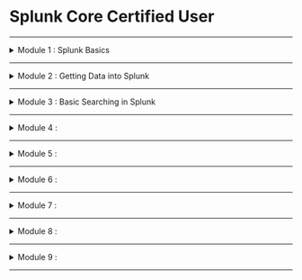 # Splunk Core Certified User


---
<details>
  <summary> Module 1 : Splunk Basics </summary>

- What is Splunk?
- Basic Splunk Components
    - Processing Components
        - Forwarders, Indexers, Search Heads
    - Management Components 
        - Deployment server
        - Indexer Cluser Manager
        - Search head cluster deployer
        - License Manager
        - Monitoring Console

- Splunk Components
    - Splunk Forwarders
        - Universal forwarders ( for prods)
            - Separate executable with reduced functionality
            - Main function is to collect and send data
        - Heavy forwarders
            - Configure from full Splunk enterprise installation.
            - Can parse and filter data before forwarding.

    - Splunk Indexers (Search Peer)
        - It is a splunk enterprise instance that processes and writes data into repositories as events
        - Indexers can do processing
            - Transform raw data into events (parsing)
            - NOTE: Heavy forwarders can also parse data as well.
            - Assign metada - source, sourcetype (json, csv, etc), host (host machine that is actually sending the data to the Splunk)
            - Identify or create timestamps
            - After all the processing is done, indexers will write data to data repositories known as indexes in disk.
            - Default indexes
                - Main
                - _internal - Splunk own logs
            - Repositories containing files with index data are called buckets.
            - Example index structure

            ```
            Repositories
            Home Path
                Hot Bucket - data is actively ingested into hot bucket. Write only happen in Hot Bucket.
                Warm Bucket
            Cold Path
                Cold Bucket - Retention. If reach over the retention period, data will be frozen. 
            Thawed Path
                Frozen to thawed buckets
            ```
        - Indexer Cluster
            - Group indexers together to provide data replication
            - Cluster Manager coordinates replication activities and manages the Cluster
    - **Exam Tips**
        - Splunk components that transforms raw data into events.
            - Indexers
            - Heavy forwarders
        - Splunk components that saves data into disk
            - ONLY indexers can write to Hot Bucket disk
        - Licensing meter runs during indexing

 - Search Head
    - Allow users to write search queries (SPL) to search the indexed data
    - Distributes search requests to the indexers and merges the result back to the user
    - Extract fields and create other knowledge objects such as 
        - Reports
        - Alerts
        - Visualizations
        - Dashboards
    
    - Search Head Cluster
        - Group search heads with identical configuration
        - Search requests from users are balanced across Search Head (SH) group - load balancing
        - Managed by a Cluster Captain
            - Coordinates job scheduling among SH members
            - Coordinates replication activities
        - Cluster Deployer
            - This is a management component that distributes apps and other configurations to Cluster members
            - Distributes content, configuration, apps to other groups of Splunk instances (deployment clients)
            - Distributed content is known as deployment apps
            - Used mostly distribute apps to Splunk Forwarders
    - **Exam Tips**
        - Splunk component that let users write SPL queries ==> Search Head

- Forwarder Management
    - Deployment server GUI accessible within Splunk Web
    - Provides a way to configure deployment server and monitor updates
- License Manager
    - Hosts licenses and assigns license volumne to other Splunk Components (License peers) in a distributed deployment
    - License meter runs during indexing
    - License Types:
        - Volumne based
        - Infrastructure based
        - Access to Splunk features
- Monitoring Console
    - Used to view topology and performance information about your Splunk deployment
    - Monitor dashboards, use data from Splunk internal logs

- Splunk Web User Interface 
    - Access Splunk Web UI using a browser
    - Default Splunk Enterprise port is 8000
    - Local Machine : http://localhost:8000
    - Remote Instance (VM) : http://<instanceIP address>:8000
    - Provides access to Splunk features
        - Available features depend on role of user
        - Three main out of the box roles
            - User
            - Power
            - Admin 
    - Includes apps to extend functionality
        - Default App examples:
            - Home App
            - Search & Reporting App
        - Create Custom apps
        - Download apps from Splunkbase

    - **Exam Tips**
        - Default port of Splunk web ==> 8000
        - Splunk default app examples 
            - Home App
            - Search & Reporting App

- Splunk Apps
    - Splunk Apps are custom solutions that allow you to extend the functionality of the Splunk platform
    - What can Splunk app do?
        - Separate workspaces for different use cases to co-exist on single Splunk instance
            - Alerts
            - Reports
            - Dashboards
        - Custom configurations to ingest data
        - Collections of 
            - Data inputs
            - UI elements
            - Knowledge objects - fields extraction
    - Where to find apps?
        - Browse to find apps within Splunk Enterprise
        - Splunkbase, https://splunkbase.splunk.com/
    - **Exam Tips**
        - What are the use cases of Splunk apps?
        - Access Splunk apps in Splunkbase

- Splunkbase
    - Download eventgen

- Settings
    - Knowledge
        - Create and manage knowledge objects
        - Major menu items available to user and power roles
    - System
        - System settings
        - Licensing
        - Restart Splunk from GUI
    - Data
        - Create indexes and configure data inputs
        - Configure data forwarding and receiving
    - Distributed environment
        - Indexer clustering
        - Forwarder management
        - Data Fabric
        - Federated search
        - Distributed search 
    - Exam tip
        - What can be changed using account settings and preferences?
            - full name, email, password, timezone, background screen, etc.

- Search & Reporting App
    - Default app that provides an interface to search, analyze and vistualize data in Splunk
    - Search Bar - 
    - App Navigation Bar
    - Timerange
    - Search modes
        - fast mode
        - smart mode
        - verbose mode - least performance
    - Search history
    - Data summary
        - Use the Data Summary tab to quickly learn about the data present in your Splunk deployment
            - View count of events by :
                - Hosts
                - Sources
                - SourceTypes
    - Exam Tips
        - Quick way to understand your data in your deployment.
        - Fields present under data summary 
- Splunk Roles and Users
    - Roles 
        - admin
            - Access to all settings
            - can_delete
        - power
            - Have limited access to settings
            - Create and publish (share) knowledge objects
            - Assign to power users
        - splunk_system_role
        - user
            - Limited access to settings
            - Create private knowledge objects
            - Assign to basic users
    - Exam Tips
        - Role permissions. Which roles have minimum and maximum permissions
        - How many main roles in Splunk by default
            - min roles are user, power, admin
    - Question
        - Q1: Which of the following Splunk components typically resides on machines where data originates?
            - Forwarders are installed on host machines to collect data and send to Splunk for indexing.
        - Q2: Which Splunk component transforms raw data into events and distributes the results to an index?
            -  Indexer is the Splunk component that processes and writes data into repositories (indexes) as events.
        - Q3: Which component of Splunk is primarily responsible for saving data?
            - Indexer is the Splunk component that processes and writes data (saves data) into repositories (indexes) as events.
        - Q4: Three basic components of Splunk are?
            - Basic components are the processing components - Forwarder, Indexer, Search Head
        - Q5: What is Splunk?
            - Splunk is a software platform to search, analyze and vistualize the machine-generated data
        - Q6: Which component of Splunk let us write SPL query to find the required data?
            -  The Search Head allows users to write search queries using Splunk Search Processing Language (SPL) to search indexed data.
        - Q7: Which of the following Splunk Components can perform log filtering/parsing?
            - While universal forwarders can only collect and send data, heavy forwarders can parse and filter data.
        - Q8: Which of the following is true about user account settings and preferences?
            - You can configure Full name, Time zone and Default app under account settings and preferences in the account menu.
        - Q9: A collection of items containing things such as data inputs, UI elements, and knowledge objects is known as what?
            - Apps are collections of data inputs, UI elements, and knowledge objects.
        - Q10: Splunk Apps are used for the following:
            - 
        - Q11: Which is a default app for Splunk Enterprise?
            - Splunk comes out-of-the box with default apps such as Home App, Search & Reporting App.
        - Q12: How many main roles do you have in Splunk?
            - Splunk comes out-of-the box with 3 main roles: User, Power, Admin
        - Q13: What is the default web port used by Splunk?
            - Default port to access Splunk Web UI is 8000.

- Useful references
    - https://www.aplura.com/splunk-best-practices/
    - https://medium.com/@byanalytixlabs/understanding-the-splunk-architecture-key-components-and-best-practices-7f6161762328
</details>

---

<details>
  <summary> Module 2 : Getting Data into Splunk </summary>

- Ways to ingest data into Splunk
    - What data to ingest into Splunk?
        - Get data from files and directories
            - Monitor files and directories
            - Upload static files
        - Get data from network sources
            - Data that come over a network port
            - Both TCP and UDP protocols are supported
        - Get data from window sources
            - Window event logs
            - windows registry
            - Windows management instrumentation (WMI)
            - Active directory
            - Performance Monitoring
        - Get data from other sources
            - API
            - DB
            - Metrics
            - FIFO queues

    - How to ingest data into splunk
        - Use existing apps and add-ons: First check, if there is an existing add-ons
            - e.g. Splunk add-on for windows
            - Splunk add-on for AWS
            - Splunk DB connect
            - Splunk Stream
        - Find apps and add-ons on Splunkbase
        - Use forwarders to get data
            - install forwarders on the sources generating data.
            - Use Heavy Forwarders if more processing is needed before ingestion
        - Use HTTP event collector (HEC)
            - Use HEC to get data from source via HTTP or HTTPs protocol
        - For custom data, use scripted or module inputs

- Splunk index time process - end of end process consisting of three phases
    - Input Phase
        - Handled at the data source
            - Universal forwarder
            - HF
        - data sources are open and read
        - COnfigurations are applied to entire streams
        - data sent out for indexing
    - Parsing Phase
        - Handled at :
            - indexer
            - heavy forwarder
        - data is broken up into events
        - Extract defaul metadata fields
            - host
            - source
            - sourcetype
            - index ( defaults to main )
        - Identify and create timestamps
        - Identify line termination
    - Indexing Phase
        - Handled at : 
            - indexer
        - Run license meter
        - Build index data structures
        - Write data to disk

- Configuring data inputs
    - Add data inputs using one of the followin methods
        - Splunk Web
        - CLI
        - Config files - edit inputs.conf
        - Apps and add-ons from Splunkbase
    - Add data inputs using Splunk Web
        - Upload
            - Upload local files from your computer
            - Only get indexed once
        - Monitor
            - Monitor files and directories, network ports, etc.
            - Data located on Splunk enterprise instances
            - Useful for testing
        - Forward
            - Get data from remote machines over receiving port
            - Remote machines have forwarders installed
            - Mostly used in production environments
    
- Configuring data inputs - upload
    - select data source - file containing data to index
    - select a matching sourcetype from list of pretrained sourcetypes
        - sourcetype determined automatically but you can choose a different one from the dropdown.
        - you can also create a new sourcetype name
    
    - Input settings
        - Assing metadata values
        - Pick an index you want to place the data in
        - Review 
    - Data sources are from splunk
        - webserver 1, 2, 3
            - access.log, secure.log
        - localhost
            - Eventgen app, eventgen.conf
        - local host

- Adding training data - generate events

|Operating System| Default Splunk installation directory | Directory for app config files |
|---|---|---|
|Windows|C:\Program Files|Splunk|C:\Program files|Splunk\etc\apps|
|Linux|/opt/splunk|/opt/splunk/etc/apps|
|Mac OS|/Application/Splunk|/Application/Splunk/etc/apps|
- Adding training data - Overview
- Adding Training data - upload files
- Adding training data - Generating events

- **Quiz** - TB Added

</details>

---

<details>
  <summary> Module 3 :  Basic Searching in Splunk</summary>

- **Overview of Search & Reporting App**
    - New Search, fields, mode, job, etc.
- **Search with Keywords and Phrases**
    - Use keywords and phrases to retrieve matched events from the index
    - `index=main sourcetype=eventgen`
    - Match is performed against raw events in the _raw field.
    - To search matching phrases, use "double quotes" , "user ubuntu"
    - Scenario 1: Search events that match the following keywords for all time. Check which index(es) these events belong to.
        - invalid
        - amanda
        - Macintosh
        - telco01
    
    - Scenario 2 : Search events that match the following quoted phrase for all time. Check which index(es) these events belog to.
        - "user ubuntu"
        - "failed password"
        - "like gecko"
        - "Mac OS"
- **Use Wildcards**
  - Best practice, use Wildcards at the end of a term, e.g. pass*, fail*
  - Avoid using wildcards in the following situations:
    - Beginning of a string - *fail, *word
        - ==> search will look at every string, i.e., scan all events.
        - ==> can cause performance issues
    - Middle of a string - http*buttercupgames.com
        - ==> might cause inconsistent results especially in strings containing punctuation.

    - Scenario:
        - Search events that match the following terms with wildcards for all time. Compare execution times.
            - fail* with *fail
            - pass* with *word
            - http://www.buttercupgames.com with http*buttercupgames.com
        - Check for time taken --> Job --> Inspect Job
    - Exam tips : placement of wildcards in the search terms
- **Use boolean expressions (AND, OR, NOT operators)**
    - Boolean operators must be in uppercase
    - AND operator is implied between terms. Do not need to be explicitly specified.
        - Search for **failed passord** is the same as **failed AND password**
        - Not operators applies tot he term immediately following NOT
            - **user NOT administrator** ==> Search events that contain the word user and does not contain the word administrator
    - Scenario
        - Search events that match the following terms with Boolean operators for all time
            - failed password == failed AND password
            - invalid or macintosh
            - (www1 or www2) user amanda == (www1 or www2) AND user AND amanda
    - Exam tips
        - Which boolean operator is implied.
        - How to combine search terms with Boolean operators
        - Booleans in uppercase
    - Use Search Assistant - helps with writing searches by providing selections to complete search strings:
        - Marching terms in indexed data
        - Matching searches based on recent search history
        - Shows list of commands after first pipe (|)
        - You can select a term from the list to add to the search
        - Mouse over a command to get more info about the command
        - Search assistant also provides guidance to match parenthesis as you type.
            - When end parenthesis is typed, correspoinding beginning parenthesis is highlighted.
        - Search assistant is enabled by default, but can be disabled. Three modes:
            - full mode
                - Additionally displays count of how many times a term appears in indexed data.
                - Can be toggled using "Auto Open" option
            - compact mode - default
            - None (disable)
    - Scenario
        - Verify that the default search assistant mode is Compact.
        - Type the following keywords on the search bar to vertify search assistant:
            - Use - check for matching terms in indexed data.
            - (www1 - check for matching searches run rcently
                - select a recent search with parenthesis. Verify matching start parenthesis
            - telco01 | ==> check for commands after the pipe.
                - Mouse over a command to get information.
        - Change the search assistant mode to Full and verify that count of terms for search above.
        - Use the Auto Open option to toggle Full mode
        - Disable search assistant and verify that there are no selections provided for searches.

- **Use Search Assistant**
    - 

- **Identify Contents of search results**
    - 

- **Setting search time range**
    - 

- **Events Timeline**
    - 

- **Manage Search Jobs**
    - 

- **View Search History**
    - 

</details>

---

<details>
  <summary> Module 4 :  </summary>


</details>

---

<details>
  <summary> Module 5 :  </summary>


</details>

---

<details>
  <summary> Module 6 :  </summary>


</details>

---

<details>
  <summary> Module 7 :  </summary>


</details>

---

<details>
  <summary> Module 8 :  </summary>


</details>

---

<details>
  <summary> Module 9 :  </summary>


</details>

---

